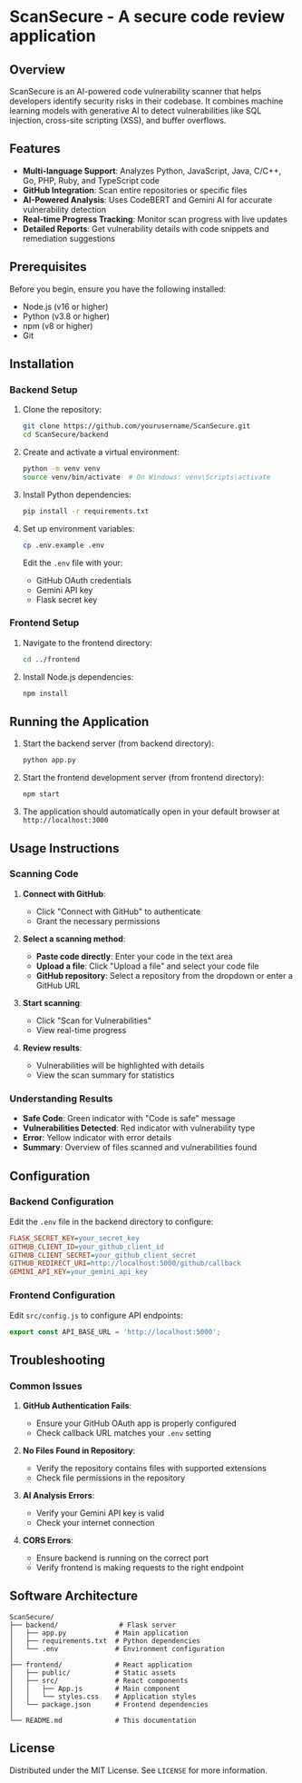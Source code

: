 # ScanSecure - A secure code review application
## Overview

ScanSecure is an AI-powered code vulnerability scanner that helps developers identify security risks in their codebase. It combines machine learning models with generative AI to detect vulnerabilities like SQL injection, cross-site scripting (XSS), and buffer overflows.

## Features

- **Multi-language Support**: Analyzes Python, JavaScript, Java, C/C++, Go, PHP, Ruby, and TypeScript code
- **GitHub Integration**: Scan entire repositories or specific files
- **AI-Powered Analysis**: Uses CodeBERT and Gemini AI for accurate vulnerability detection
- **Real-time Progress Tracking**: Monitor scan progress with live updates
- **Detailed Reports**: Get vulnerability details with code snippets and remediation suggestions

## Prerequisites

Before you begin, ensure you have the following installed:

- Node.js (v16 or higher)
- Python (v3.8 or higher)
- npm (v8 or higher)
- Git

## Installation

### Backend Setup

1. Clone the repository:
   ```bash
   git clone https://github.com/yourusername/ScanSecure.git
   cd ScanSecure/backend
   ```

2. Create and activate a virtual environment:
   ```bash
   python -m venv venv
   source venv/bin/activate  # On Windows: venv\Scripts\activate
   ```

3. Install Python dependencies:
   ```bash
   pip install -r requirements.txt
   ```

4. Set up environment variables:
   ```bash
   cp .env.example .env
   ```
   Edit the `.env` file with your:
   - GitHub OAuth credentials
   - Gemini API key
   - Flask secret key

### Frontend Setup

1. Navigate to the frontend directory:
   ```bash
   cd ../frontend
   ```

2. Install Node.js dependencies:
   ```bash
   npm install
   ```

## Running the Application

1. Start the backend server (from backend directory):
   ```bash
   python app.py
   ```

2. Start the frontend development server (from frontend directory):
   ```bash
   npm start
   ```

3. The application should automatically open in your default browser at `http://localhost:3000`

## Usage Instructions

### Scanning Code

1. **Connect with GitHub**:
   - Click "Connect with GitHub" to authenticate
   - Grant the necessary permissions

2. **Select a scanning method**:
   - **Paste code directly**: Enter your code in the text area
   - **Upload a file**: Click "Upload a file" and select your code file
   - **GitHub repository**: Select a repository from the dropdown or enter a GitHub URL

3. **Start scanning**:
   - Click "Scan for Vulnerabilities"
   - View real-time progress

4. **Review results**:
   - Vulnerabilities will be highlighted with details
   - View the scan summary for statistics

### Understanding Results

- **Safe Code**: Green indicator with "Code is safe" message
- **Vulnerabilities Detected**: Red indicator with vulnerability type
- **Error**: Yellow indicator with error details
- **Summary**: Overview of files scanned and vulnerabilities found

## Configuration

### Backend Configuration

Edit the `.env` file in the backend directory to configure:

```ini
FLASK_SECRET_KEY=your_secret_key
GITHUB_CLIENT_ID=your_github_client_id
GITHUB_CLIENT_SECRET=your_github_client_secret
GITHUB_REDIRECT_URI=http://localhost:5000/github/callback
GEMINI_API_KEY=your_gemini_api_key
```

### Frontend Configuration

Edit `src/config.js` to configure API endpoints:

```javascript
export const API_BASE_URL = 'http://localhost:5000';
```

## Troubleshooting

### Common Issues

1. **GitHub Authentication Fails**:
   - Ensure your GitHub OAuth app is properly configured
   - Check callback URL matches your `.env` setting

2. **No Files Found in Repository**:
   - Verify the repository contains files with supported extensions
   - Check file permissions in the repository

3. **AI Analysis Errors**:
   - Verify your Gemini API key is valid
   - Check your internet connection

4. **CORS Errors**:
   - Ensure backend is running on the correct port
   - Verify frontend is making requests to the right endpoint

## Software Architecture

```
ScanSecure/
├── backend/               # Flask server
│   ├── app.py            # Main application
│   ├── requirements.txt  # Python dependencies
│   └── .env              # Environment configuration
│
├── frontend/             # React application
│   ├── public/           # Static assets
│   ├── src/              # React components
│   │   ├── App.js        # Main component
│   │   └── styles.css    # Application styles
│   └── package.json      # Frontend dependencies
│
└── README.md             # This documentation
```



## License

Distributed under the MIT License. See `LICENSE` for more information.

